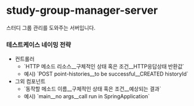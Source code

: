 # study-group-manager-server

스터디 그룹 관리를 도와주는 서버입니다.

### 테스트케이스 네이밍 전략
* 컨트롤러
    * \`HTTP 메소드 리소스__구체적인 상태 혹은 조건__HTTP응답상태 반환값\`
    * 예시) \`POST point-histories__to be successful__CREATED historyId\`
* 그외 컴포넌트
    * \`동작할 메소드 이름__구체적인 상태 혹은 조건__예상되는 결과\`
    * 예시) \`main__no args__call run in SpringApplication\`
